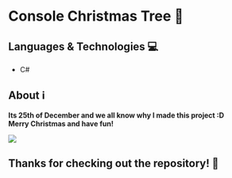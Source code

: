 # Console Christmas Tree 🎄

## Languages & Technologies 💻
- C#

## About ℹ️
> <strong>
Its 25th of December and we all know why I made this project :D
<br />
Merry Christmas and have fun!
</strong>

![](https://github.com/viktorgkw/ConsoleChristmasTree/ChristmasTree.gif)

## Thanks for checking out the repository! 💚
